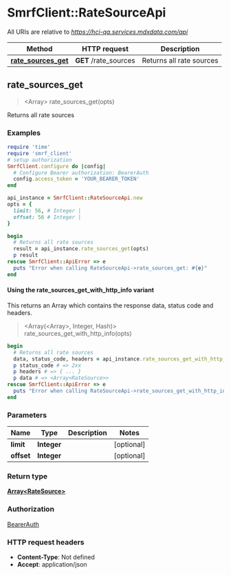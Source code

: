 # SmrfClient::RateSourceApi

All URIs are relative to *https://hci-qa.services.mdxdata.com/api*

| Method | HTTP request | Description |
| ------ | ------------ | ----------- |
| [**rate_sources_get**](RateSourceApi.md#rate_sources_get) | **GET** /rate_sources | Returns all rate sources |


## rate_sources_get

> <Array<RateSource>> rate_sources_get(opts)

Returns all rate sources

### Examples

```ruby
require 'time'
require 'smrf_client'
# setup authorization
SmrfClient.configure do |config|
  # Configure Bearer authorization: BearerAuth
  config.access_token = 'YOUR_BEARER_TOKEN'
end

api_instance = SmrfClient::RateSourceApi.new
opts = {
  limit: 56, # Integer | 
  offset: 56 # Integer | 
}

begin
  # Returns all rate sources
  result = api_instance.rate_sources_get(opts)
  p result
rescue SmrfClient::ApiError => e
  puts "Error when calling RateSourceApi->rate_sources_get: #{e}"
end
```

#### Using the rate_sources_get_with_http_info variant

This returns an Array which contains the response data, status code and headers.

> <Array(<Array<RateSource>>, Integer, Hash)> rate_sources_get_with_http_info(opts)

```ruby
begin
  # Returns all rate sources
  data, status_code, headers = api_instance.rate_sources_get_with_http_info(opts)
  p status_code # => 2xx
  p headers # => { ... }
  p data # => <Array<RateSource>>
rescue SmrfClient::ApiError => e
  puts "Error when calling RateSourceApi->rate_sources_get_with_http_info: #{e}"
end
```

### Parameters

| Name | Type | Description | Notes |
| ---- | ---- | ----------- | ----- |
| **limit** | **Integer** |  | [optional] |
| **offset** | **Integer** |  | [optional] |

### Return type

[**Array&lt;RateSource&gt;**](RateSource.md)

### Authorization

[BearerAuth](../README.md#BearerAuth)

### HTTP request headers

- **Content-Type**: Not defined
- **Accept**: application/json

